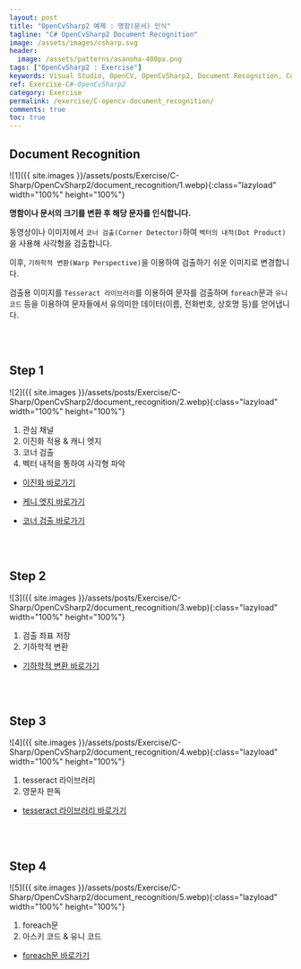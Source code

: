 ```yaml
---
layout: post
title: "OpenCvSharp2 예제 : 명함(문서) 인식"
tagline: "C# OpenCvSharp2 Document Recognition"
image: /assets/images/csharp.svg
header:
  image: /assets/patterns/asanoha-400px.png
tags: ["OpenCvSharp2 : Exercise"]
keywords: Visual Studio, OpenCV, OpenCvSharp2, Document Recognition, Corner Detector, Dot Product
ref: Exercise-C#-OpenCvSharp2
category: Exercise
permalink: /exercise/C-opencv-document_recognition/
comments: true
toc: true
---
```


## Document Recognition

![1]({{ site.images }}/assets/posts/Exercise/C-Sharp/OpenCvSharp2/document_recognition/1.webp){:class="lazyload" width="100%" height="100%"}

**명함이나 문서의 크기를 변환 후 해당 문자를 인식합니다.**

동영상이나 이미지에서 `코너 검출(Corner Detector)`하여 `벡터의 내적(Dot Product)`을 사용해 사각형을 검출합니다.

이후, `기하학적 변환(Warp Perspective)`을 이용하여 검출하기 쉬운 이미지로 변경합니다.

검출용 이미지를 `Tesseract 라이브러리`를 이용하여 문자를 검출하며 `foreach`문과 `유니코드` 등을 이용하여 문자들에서 유의미한 데이터(이름, 전화번호, 상호명 등)를 얻어냅니다.

<br>
<br>

## Step 1 ##

![2]({{ site.images }}/assets/posts/Exercise/C-Sharp/OpenCvSharp2/document_recognition/2.webp){:class="lazyload" width="100%" height="100%"}

1. 관심 채널
2. 이진화 적용 & 캐니 엣지
3. 코너 검출
4. 벡터 내적을 통하여 사각형 파악

- [이진화 바로가기][12강]

- [케니 엣지 바로가기][14강]

- [코너 검출 바로가기][21강]

<br>
<br>

## Step 2

![3]({{ site.images }}/assets/posts/Exercise/C-Sharp/OpenCvSharp2/document_recognition/3.webp){:class="lazyload" width="100%" height="100%"}

1. 검출 좌표 저장
2. 기하학적 변환

- [기하학적 변환 바로가기][18강]

<br>
<br>

## Step 3

![4]({{ site.images }}/assets/posts/Exercise/C-Sharp/OpenCvSharp2/document_recognition/4.webp){:class="lazyload" width="100%" height="100%"}

1. tesseract 라이브러리
2. 영문자 판독

- [tesseract 라이브러리 바로가기][2강]

<br>
<br>

## Step 4

![5]({{ site.images }}/assets/posts/Exercise/C-Sharp/OpenCvSharp2/document_recognition/5.webp){:class="lazyload" width="100%" height="100%"}

1. foreach문
2. 아스키 코드 & 유니 코드

- [foreach문 바로가기][11강]

[12강]: https://076923.github.io/posts/C-opencv-12/
[14강]: https://076923.github.io/posts/C-opencv-14/
[21강]: https://076923.github.io/posts/C-opencv-21/

[18강]: https://076923.github.io/posts/C-opencv-18/
[2강]: https://076923.github.io/posts/C-tesseract-2/

[11강]: https://076923.github.io/posts/C-11/
